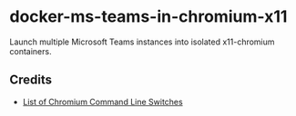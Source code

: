 # docker-ms-teams-in-chromium-x11

Launch multiple Microsoft Teams instances into isolated x11-chromium containers.

## Credits

- [List of Chromium Command Line Switches](https://peter.sh/experiments/chromium-command-line-switches/)
